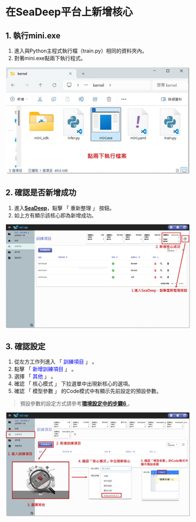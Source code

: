 # 在SeaDeep平台上新增核心

## 1. 執行mini.exe

1. 進入與Python主程式執行檔（train.py）相同的資料夾內。
2. 對著mini.exe點兩下執行程式。

![alt text](image-13.png)

## 2. 確認是否新增成功

1. 進入[**SeaDeep**](https://www.seadeep.ai/login)，點擊 「 重新整理 」 按鈕。
2. 如上方有顯示該核心即為新增成功。

![alt text](image-14.png)

## 3. 確認設定

1. 從左方工作列進入 「 <font color="blue">訓練項目</font> 」 。
2. 點擊 「 <font color="blue">新增訓練項目</font> 」 。
3. 選擇  「 <font color="blue">其他</font> 」 。
4. 確認  「 核心模式 」 下拉選單中出現新核心的選項。
5. 確認  「 模型參數 」 的Code模式中有顯示先前設定的預設參數。

> 預設參數的設定方式請參考[**環境設定中的步驟6** ](huan-jing-she-ding.md)。

![alt text](image-15.png)

